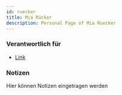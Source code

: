 ```yaml
---
id: ruecker
title: Mia Rücker
description: Personal Page of Mia Ruecker
---
```


### Verantwortlich für

- [Link]()

### Notizen
Hier können Notizen eingetragen werden